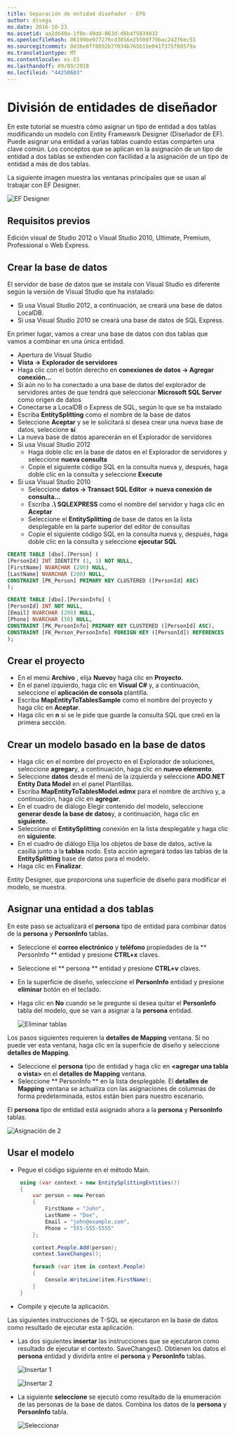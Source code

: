 ```yaml
---
title: Separación de entidad diseñador - EF6
author: divega
ms.date: 2016-10-23
ms.assetid: aa2dd48a-1f0e-49dd-863d-d6b4f5834832
ms.openlocfilehash: 06199be977276cd3656e2550df79bac24276ec51
ms.sourcegitcommit: 0d36e8ff0892b7f034b765b15e041f375f88579a
ms.translationtype: MT
ms.contentlocale: es-ES
ms.lasthandoff: 09/09/2018
ms.locfileid: "44250603"
---
```

# <a name="designer-entity-splitting"></a>División de entidades de diseñador
En este tutorial se muestra cómo asignar un tipo de entidad a dos tablas modificando un modelo con Entity Framework Designer (Diseñador de EF). Puede asignar una entidad a varias tablas cuando estas comparten una clave común. Los conceptos que se aplican en la asignación de un tipo de entidad a dos tablas se extienden con facilidad a la asignación de un tipo de entidad a más de dos tablas.

La siguiente imagen muestra las ventanas principales que se usan al trabajar con EF Designer.

![EF Designer](~/ef6/media/efdesigner.png)

## <a name="prerequisites"></a>Requisitos previos

Edición visual de Studio 2012 o Visual Studio 2010, Ultimate, Premium, Professional o Web Express.

## <a name="create-the-database"></a>Crear la base de datos

El servidor de base de datos que se instala con Visual Studio es diferente según la versión de Visual Studio que ha instalado:

-   Si usa Visual Studio 2012, a continuación, se creará una base de datos LocalDB.
-   Si usa Visual Studio 2010 se creará una base de datos de SQL Express.

En primer lugar, vamos a crear una base de datos con dos tablas que vamos a combinar en una única entidad.

-   Apertura de Visual Studio
-   **Vista -&gt; Explorador de servidores**
-   Haga clic con el botón derecho en **conexiones de datos -&gt; Agregar conexión...**
-   Si aún no lo ha conectado a una base de datos del explorador de servidores antes de que tendrá que seleccionar **Microsoft SQL Server** como origen de datos
-   Conectarse a LocalDB o Express de SQL, según lo que se ha instalado
-   Escriba **EntitySplitting** como el nombre de la base de datos
-   Seleccione **Aceptar** y se le solicitará si desea crear una nueva base de datos, seleccione **sí**
-   La nueva base de datos aparecerán en el Explorador de servidores
-   Si usa Visual Studio 2012
    -   Haga doble clic en la base de datos en el Explorador de servidores y seleccione **nueva consulta**
    -   Copie el siguiente código SQL en la consulta nueva y, después, haga doble clic en la consulta y seleccione **Execute**
-   Si usa Visual Studio 2010
    -   Seleccione **datos -&gt; Transact SQL Editor -&gt; nueva conexión de consulta...**
    -   Escriba **.\\ SQLEXPRESS** como el nombre del servidor y haga clic en **Aceptar**
    -   Seleccione el **EntitySplitting** de base de datos en la lista desplegable en la parte superior del editor de consultas
    -   Copie el siguiente código SQL en la consulta nueva y, después, haga doble clic en la consulta y seleccione **ejecutar SQL**

``` SQL
CREATE TABLE [dbo].[Person] (
[PersonId] INT IDENTITY (1, 1) NOT NULL,
[FirstName] NVARCHAR (200) NULL,
[LastName] NVARCHAR (200) NULL,
CONSTRAINT [PK_Person] PRIMARY KEY CLUSTERED ([PersonId] ASC)
);

CREATE TABLE [dbo].[PersonInfo] (
[PersonId] INT NOT NULL,
[Email] NVARCHAR (200) NULL,
[Phone] NVARCHAR (50) NULL,
CONSTRAINT [PK_PersonInfo] PRIMARY KEY CLUSTERED ([PersonId] ASC),
CONSTRAINT [FK_Person_PersonInfo] FOREIGN KEY ([PersonId]) REFERENCES [dbo].[Person] ([PersonId]) ON DELETE CASCADE
);
```

## <a name="create-the-project"></a>Crear el proyecto

-   En el menú **Archivo** , elija **Nuevo**y haga clic en **Proyecto**.
-   En el panel izquierdo, haga clic en **Visual C\#** y, a continuación, seleccione el **aplicación de consola** plantilla.
-   Escriba **MapEntityToTablesSample** como el nombre del proyecto y haga clic en **Aceptar**.
-   Haga clic en **n** si se le pide que guarde la consulta SQL que creó en la primera sección.

## <a name="create-a-model-based-on-the-database"></a>Crear un modelo basado en la base de datos

-   Haga clic en el nombre del proyecto en el Explorador de soluciones, seleccione **agregar**y, a continuación, haga clic en **nuevo elemento**.
-   Seleccione **datos** desde el menú de la izquierda y seleccione **ADO.NET Entity Data Model** en el panel Plantillas.
-   Escriba **MapEntityToTablesModel.edmx** para el nombre de archivo y, a continuación, haga clic en **agregar**.
-   En el cuadro de diálogo Elegir contenido del modelo, seleccione **generar desde la base de datos**y, a continuación, haga clic en **siguiente.**
-   Seleccione el **EntitySplitting** conexión en la lista desplegable y haga clic en **siguiente**.
-   En el cuadro de diálogo Elija los objetos de base de datos, active la casilla junto a la **tablas** nodo.
    Esta acción agregará todas las tablas de la **EntitySplitting** base de datos para el modelo.
-   Haga clic en **Finalizar**.

Entity Designer, que proporciona una superficie de diseño para modificar el modelo, se muestra.

## <a name="map-an-entity-to-two-tables"></a>Asignar una entidad a dos tablas

En este paso se actualizará el **persona** tipo de entidad para combinar datos de la **persona** y **PersonInfo** tablas.

-   Seleccione el **correo electrónico** y **teléfono** propiedades de la ** PersonInfo ** entidad y presione **CTRL+x** claves.
-   Seleccione el ** persona ** entidad y presione **CTRL+v** claves.
-   En la superficie de diseño, seleccione el **PersonInfo** entidad y presione **eliminar** botón en el teclado.
-   Haga clic en **No** cuando se le pregunte si desea quitar el **PersonInfo** tabla del modelo, que se van a asignar a la **persona** entidad.

    ![Eliminar tablas](~/ef6/media/deletetables.png)

Los pasos siguientes requieren la **detalles de Mapping** ventana. Si no puede ver esta ventana, haga clic en la superficie de diseño y seleccione **detalles de Mapping**.

-   Seleccione el **persona** tipo de entidad y haga clic en **&lt;agregar una tabla o vista&gt;** en el **detalles de Mapping** ventana.
-   Seleccione ** PersonInfo ** en la lista desplegable.
    El **detalles de Mapping** ventana se actualiza con las asignaciones de columnas de forma predeterminada, estos están bien para nuestro escenario.

El **persona** tipo de entidad está asignado ahora a la **persona** y **PersonInfo** tablas.

![Asignación de 2](~/ef6/media/mapping2.png)

## <a name="use-the-model"></a>Usar el modelo

-   Pegue el código siguiente en el método Main.

``` csharp
    using (var context = new EntitySplittingEntities())
    {
        var person = new Person
        {
            FirstName = "John",
            LastName = "Doe",
            Email = "john@example.com",
            Phone = "555-555-5555"
        };

        context.People.Add(person);
        context.SaveChanges();

        foreach (var item in context.People)
        {
            Console.WriteLine(item.FirstName);
        }
    }
```

-   Compile y ejecute la aplicación.

Las siguientes instrucciones de T-SQL se ejecutaron en la base de datos como resultado de ejecutar esta aplicación. 

-   Las dos siguientes **insertar** las instrucciones que se ejecutaron como resultado de ejecutar el contexto. SaveChanges(). Obtienen los datos el **persona** entidad y dividirla entre el **persona** y **PersonInfo** tablas.

    ![Insertar 1](~/ef6/media/insert1.png)

    ![Insertar 2](~/ef6/media/insert2.png)
-   La siguiente **seleccione** se ejecutó como resultado de la enumeración de las personas de la base de datos. Combina los datos de la **persona** y **PersonInfo** tabla.

    ![Seleccionar](~/ef6/media/select.png)
